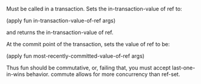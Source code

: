 Must be called in a transaction. Sets the in-transaction-value of
  ref to:

  (apply fun in-transaction-value-of-ref args)

  and returns the in-transaction-value of ref.

  At the commit point of the transaction, sets the value of ref to be:

  (apply fun most-recently-committed-value-of-ref args)

  Thus fun should be commutative, or, failing that, you must accept
  last-one-in-wins behavior.  commute allows for more concurrency than
  ref-set.